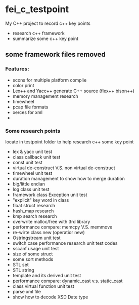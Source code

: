 # fei_c_testpoint
My C++ project to record c++ key points
- research c++ framework
- summarize some c++ key point


## some framework files removed 

### Features:
- scons for multiple platform complie
- color print
- Lex++ and Yacc++ generate C++ source (flex++ bison++)
- memory management research
- timewheel
- pcap file formats
- xerces for xml
- 

### Some research points 
  locate in testpoint folder to help research c++ some key point

- lex & yacc unit test
- class callback unit test
- const unit test
- virtual de-construct V.S. non virtual de-construct
- timewheel unit test
- duration management to show how to merge duration
- big/little endian
- log class unit test
- framework class Exception unit test
- "explicit" key word in class
- float struct research
- hash_map research
- kmp search research
- overwrite malloc/free with 3rd library
- performance compare: memcpy V.S. memmove
- re-wirte class new (operatior new)
- Ostringstream unit test
- switch case performance research unit test codes
- sscanf usage unit test
- size of some struct
- some sort methods
- STL set
- STL string
- template and its derived unit test
- performance compare: dynamic_cast v.s. static_cast
- class virtual function unit test
- parse xml file
- show how to decode XSD Date type
  
